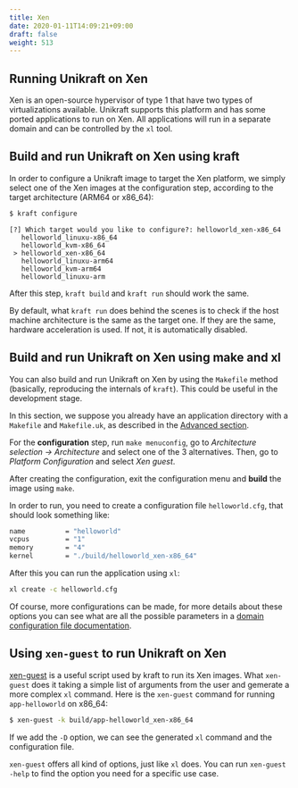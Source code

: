 ```yaml
---
title: Xen
date: 2020-01-11T14:09:21+09:00
draft: false
weight: 513
---
```


## Running Unikraft on Xen

Xen is an open-source hypervisor of type 1 that have two types of virtualizations available.
Unikraft supports this platform and has some ported applications to run on Xen.
All applications will run in a separate domain and can be controlled by the `xl` tool.

## Build and run Unikraft on Xen using kraft

In order to configure a Unikraft image to target the Xen platform, we simply select one of the Xen images at the configuration step, according to the target architecture (ARM64 or x86_64):

```bash
$ kraft configure
```
```
[?] Which target would you like to configure?: helloworld_xen-x86_64
   helloworld_linuxu-x86_64
   helloworld_kvm-x86_64
 > helloworld_xen-x86_64
   helloworld_linuxu-arm64
   helloworld_kvm-arm64
   helloworld_linuxu-arm
```

After this step, `kraft build` and `kraft run` should work the same.

By default, what `kraft run` does behind the scenes is to check if the host machine architecture is the same as the target one. 
If they are the same, hardware acceleration is used. 
If not, it is automatically disabled.


## Build and run Unikraft on Xen using make and xl

You can also build and run Unikraft on Xen by using the `Makefile` method (basically, reproducing the internals of `kraft`).
This could be useful in the development stage.

In this section, we suppose you already have an application directory with a `Makefile` and `Makefile.uk`, as described in the [Advanced section](/docs/usage/advanced/).

For the **configuration** step, run `make menuconfig`, go to  *Architecture selection -> Architecture* and select one of the 3 alternatives.
Then, go to *Platform Configuration* and select *Xen guest*.

After creating the configuration, exit the configuration menu and **build** the image using `make`.

In order to run, you need to create a configuration file `helloworld.cfg`, that should look something like:

```bash
name          = "helloworld"
vcpus         = "1"
memory        = "4"
kernel        = "./build/helloworld_xen-x86_64"
```

After this you can run the application using `xl`:
```bash
xl create -c helloworld.cfg
```

Of course, more configurations can be made, for more details about these options you can see what are all the possible parameters in a [domain configuration file documentation](https://xenbits.xen.org/docs/unstable/man/xl.cfg.5.html).

## Using `xen-guest` to run Unikraft on Xen

[xen-guest](https://github.com/unikraft/kraft/blob/staging/scripts/xen-guest) is a useful script used by kraft to run its Xen images.
What `xen-guest` does it taking a simple list of arguments from the user and gemerate a more complex `xl` command.
Here is the `xen-guest` command for running `app-helloworld` on x86_64:

```bash
$ xen-guest -k build/app-helloworld_xen-x86_64
```

If we add the `-D` option, we can see the generated `xl` command and the configuration file.

`xen-guest` offers all kind of options, just like `xl` does.
You can run `xen-guest -help` to find the option you need for a specific use case.
